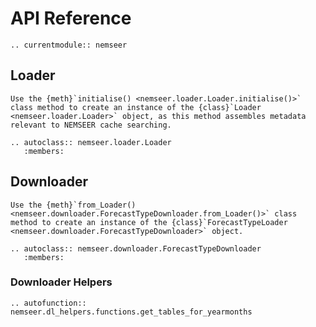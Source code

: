 # API Reference

```{eval-rst}
.. currentmodule:: nemseer
```

## Loader

```{note}
Use the {meth}`initialise() <nemseer.loader.Loader.initialise()>` class method to create an instance of the {class}`Loader <nemseer.loader.Loader>` object, as this method assembles metadata relevant to NEMSEER cache searching.
```

```{eval-rst}
.. autoclass:: nemseer.loader.Loader
   :members:
```

## Downloader

```{note}
Use the {meth}`from_Loader() <nemseer.downloader.ForecastTypeDownloader.from_Loader()>` class method to create an instance of the {class}`ForecastTypeLoader <nemseer.downloader.ForecastTypeDownloader>` object.
```

```{eval-rst}
.. autoclass:: nemseer.downloader.ForecastTypeDownloader
   :members:
```

### Downloader Helpers

```{eval-rst}
.. autofunction:: nemseer.dl_helpers.functions.get_tables_for_yearmonths
```
